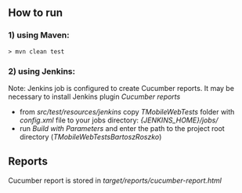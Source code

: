 ## How to run
### 1) using Maven:
    > mvn clean test
### 2) using Jenkins:
Note: Jenkins job is configured to create Cucumber reports. It may be necessary to install Jenkins plugin *Cucumber reports*
* from *src/test/resources/jenkins* copy *TMobileWebTests* folder with *config.xml* file to your jobs directory: *{JENKINS_HOME}/jobs/*
* run *Build with Parameters* and enter the path to the project root directory (*TMobileWebTestsBartoszRoszko*)

## Reports
Cucumber report is stored in *target/reports/cucumber-report.html*